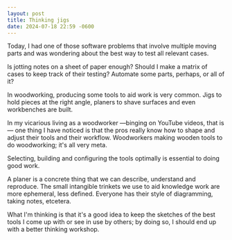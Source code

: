 ```yaml
---
layout: post
title: Thinking jigs
date: 2024-07-18 22:59 -0600
---
```


Today, I had one of those software problems that involve multiple moving parts and was wondering about the best way to test all relevant cases.

Is jotting notes on a sheet of paper enough? Should I make a matrix of cases to keep track of their testing? Automate some parts, perhaps, or all of it?

In woodworking, producing some tools to aid work is very common. Jigs to hold pieces at the right angle, planers to shave surfaces and even workbenches are built.

In my vicarious living as a woodworker —binging on YouTube videos, that is— one thing I have noticed is that the pros really know how to shape and adjust their tools and their workflow. Woodworkers making wooden tools to do woodworking; it's all very meta.

Selecting, building and configuring the tools optimally is essential to doing good work.

A planer is a concrete thing that we can describe, understand and reproduce. The small intangible trinkets we use to aid knowledge work are more ephemeral, less defined. Everyone has their style of diagramming, taking notes, etcetera.

What I'm thinking is that it's a good idea to keep the sketches of the best tools I come up with or see in use by others; by doing so, I should end up with a better thinking workshop.
